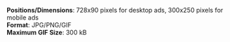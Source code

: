 **Positions/Dimensions**: 728x90 pixels for desktop ads, 300x250 pixels for mobile ads<br>
**Format**: JPG/PNG/GIF<br>
**Maximum GIF Size**: 300 kB 
